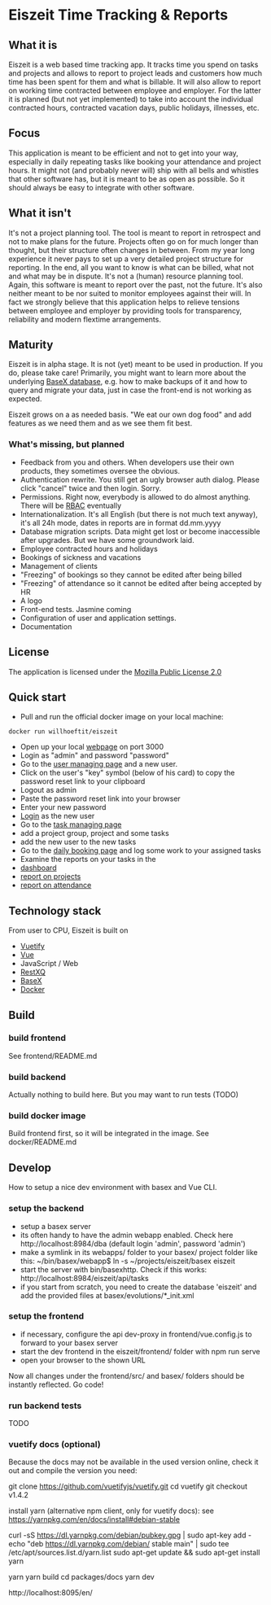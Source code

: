# Eiszeit Time Tracking & Reports

## What it is
Eiszeit is a web based time tracking app. It tracks time you spend on tasks and projects and allows to report to project leads and customers how much time has been spent for them and what is billable. It will also allow to report on working time contracted between employee and employer. For the latter it is planned (but not yet implemented) to take into account the individual contracted hours, contracted vacation days, public holidays, illnesses, etc.

## Focus
This application is meant to be efficient and not to get into your way, especially in daily repeating tasks like booking your attendance and project hours. It might not (and probably never will) ship with all bells and whistles that other software has, but it is meant to be as open as possible. So it should always be easy to integrate with other software.

## What it isn't
It's not a project planning tool. The tool is meant to report in retrospect and not to make plans for the future. Projects often go on for much longer than thought, but their structure often changes in between. From my year long experience it never pays to set up a very detailed project structure for reporting. In the end, all you want to know is what can be billed, what not and what may be in dispute.
It's not a (human) resource planning tool. Again, this software is meant to report over the past, not the future.
It's also neither meant to be nor suited to monitor employees against their will. In fact we strongly believe that this application helps to relieve tensions between employee and employer by providing tools for transparency, reliability and modern flextime arrangements.

## Maturity
Eiszeit is in alpha stage. It is not (yet) meant to be used in production. If you do, please take care! Primarily, you might want to learn more about the underlying [BaseX database](http://www.basex.org/), e.g. how to make backups of it and how to query and migrate your data, just in case the front-end is not working as expected.

Eiszeit grows on a as needed basis. "We eat our own dog food" and add features as we need them and as we see them fit best.

### What's missing, but planned
* Feedback from you and others. When developers use their own products, they sometimes oversee the obvious.
* Authentication rewrite. You still get an ugly browser auth dialog. Please click "cancel" twice and then login. Sorry.
* Permissions. Right now, everybody is allowed to do almost anything. There will be [RBAC](https://en.wikipedia.org/wiki/Role-based_access_control) eventually
* Internationalization. It's all English (but there is not much text anyway), it's all 24h mode, dates in reports are in format dd.mm.yyyy
* Database migration scripts. Data might get lost or become inaccessible after upgrades. But we have some groundwork laid.
* Employee contracted hours and holidays
* Bookings of sickness and vacations
* Management of clients
* "Freezing" of bookings so they cannot be edited after being billed
* "Freezing" of attendance so it cannot be edited after being accepted by HR
* A logo
* Front-end tests. Jasmine coming
* Configuration of user and application settings.
* Documentation

## License

The application is licensed under the [Mozilla Public License 2.0](LICENSE.md)

## Quick start

* Pull and run the official docker image on your local machine:

```
docker run willhoeftit/eiszeit
```

* Open up your local [webpage](http://localhost:3000) on port 3000
* Login as "admin" and password "password"
* Go to the [user managing page](http://localhost:3000/ui/index.html#/userManaging) and a new user.
* Click on the user's "key" symbol (below of his card) to copy the password reset link to your clipboard
* Logout as admin
* Paste the password reset link into your browser
* Enter your new password
* [Login](http://localhost:3000) as the new user
* Go to the [task managing page](http://localhost:3000/ui/index.html#/taskManaging)
 * add a project group, project and some tasks
 * add the new user to the new tasks
* Go to the [daily booking page](http://localhost:3000/ui/index.html#/dailyBooking) and log some work to your assigned tasks
* Examine the reports on your tasks in the
 * [dashboard](http://localhost:3000/ui/index.html#/dashboard)
 * [report on projects](http://localhost:3000/ui/index.html#/reportProjects)
 * [report on attendance](http://localhost:3000/ui/index.html#/reportAttendance)

## Technology stack
From user to CPU, Eiszeit is built on
* [Vuetify](https://vuetifyjs.com/en/)
* [Vue](https://vuejs.org/)
* JavaScript / Web
* [RestXQ](http://docs.basex.org/wiki/RESTXQ)
* [BaseX](http://www.basex.org/)
* [Docker](https://www.docker.com/)

## Build

### build frontend
See frontend/README.md

### build backend
Actually nothing to build here. But you may want to run tests (TODO)

### build docker image
Build frontend first, so it will be integrated in the image.
See docker/README.md

## Develop
How to setup a nice dev environment with basex and Vue CLI.

### setup the backend
* setup a basex server
* its often handy to have the admin webapp enabled. Check here http://localhost:8984/dba (default login 'admin', password 'admin')
* make a symlink in its webapps/ folder to your basex/ project folder like this:
  ~/bin/basex/webapp$ ln -s ~/projects/eiszeit/basex eiszeit
* start the server with bin/basexhttp. Check if this works: http://localhost:8984/eiszeit/api/tasks
* if you start from scratch, you need to create the database 'eiszeit' and add the provided files at basex/evolutions/*_init.xml

### setup the frontend
* if necessary, configure the api dev-proxy in frontend/vue.config.js to forward to your basex server
* start the dev frontend in the eiszeit/frontend/ folder with
  npm run serve
* open your browser to the shown URL

Now all changes under the frontend/src/ and basex/ folders should be instantly reflected. Go code!

### run backend tests

TODO

### vuetify docs (optional)
Because the docs may not be available in the used version online, check it out and compile the version you need:

 git clone https://github.com/vuetifyjs/vuetify.git
 cd vuetify
 git checkout v1.4.2

install yarn (alternative npm client, only for vuetify docs):
see https://yarnpkg.com/en/docs/install#debian-stable

 curl -sS https://dl.yarnpkg.com/debian/pubkey.gpg | sudo apt-key add -
 echo "deb https://dl.yarnpkg.com/debian/ stable main" | sudo tee /etc/apt/sources.list.d/yarn.list
 sudo apt-get update && sudo apt-get install yarn

 yarn
 yarn build
 cd packages/docs
 yarn dev

http://localhost:8095/en/
